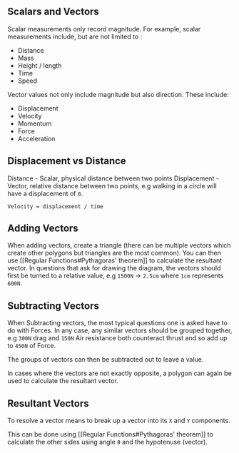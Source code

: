 ## Scalars and Vectors

Scalar measurements only record magnitude. For example, scalar measurements include, but are not limited to :
 - Distance
 - Mass
 - Height / length
 - Time
 - Speed

Vector values not only include magnitude but also direction. These include:
 - Displacement
 - Velocity
 - Momentum
 - Force
 - Acceleration 

## Displacement vs Distance
Distance - Scalar, physical distance between two points
Displacement - Vector, relative distance between two points, e.g walking in a circle will have a displacement of `0`.

`Velocity = displacement / time`

## Adding Vectors
When adding vectors, create a triangle (there can be multiple vectors which create other polygons but triangles are the most common). You can then use [[Regular Functions#Pythagoras' theorem]] to calculate the resultant vector. 
In questions that ask for drawing the diagram, the vectors should first be turned to a relative value, e.g `1500N` -> `2.5cm` where `1cm` represents `600N`.

## Subtracting Vectors
When Subtracting vectors, the most typical questions one is asked have to do with Forces. In any case, any similar vectors should be grouped together, e.g `300N` drag and `150N` Air resistance both counteract thrust and so add up to `450N` of Force.

The groups of vectors can then be subtracted out to leave a value. 

In cases where the vectors are not exactly opposite, a polygon can again be used to calculate the resultant vector.

## Resultant Vectors
To resolve a vector means to break up a vector into its `X` and `Y` components.

This can be done using [[Regular Functions#Pythagoras' theorem]] to calculate the other sides using angle `θ`
and the hypotenuse (vector).